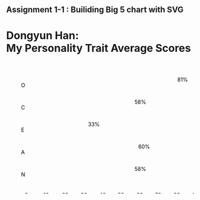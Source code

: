 ## Assignment 1-1 : Builiding Big 5 chart with SVG

<h1>Dongyun Han: <br>My Personality Trait Average Scores </h1>

<svg width="600" height="400" transform="translate(0,20)">
<!--  -->
<g class="ylabel" transform="translate(40,25)"><text x="0" y="25" >O</text><text x="0" y="85">C</text><text x="0" y="145">E</text><text x="0" y="205">A</text><text x="0" y="265">N</text></g>
<!--  -->
<g class="xlabel" transform="translate(0,330)"><text x="50" y="15" >0</text><text x="100" y="15" >10</text><text x="150" y="15">20</text><text x="200" y="15" >30</text><text x="250" y="15">40</text><text x="300" y="15" >50</text><text x="350" y="15" >60</text><text x="400" y="15">70</text><text x="450" y="15">80</text><text x="500" y="15" >90</text><text x="550" y="15" >100</text></g>
<!--  -->
<g class="scale"><line x1="50" y1="0" x2="50" y2="310"/><line x1="100" y1="0" x2="100" y2="310"/><line x1="150" y1="0" x2="150" y2="310"/><line x1="200" y1="0" x2="200" y2="310"/><line x1="250" y1="0" x2="250" y2="310"/><line x1="300" y1="0" x2="300" y2="310"/><line x1="350" y1="0" x2="350" y2="310"/><line x1="400" y1="0" x2="400" y2="310"/><line x1="450" y1="0" x2="450" y2="310"/><line x1="500" y1="0" x2="500" y2="310"/></g>
<!--  -->
<g class="bar" transform="translate(50,10)" >
<rect x="0" y="0" width="405" /><text class="number-label" x="410" y="25">81%</text>
<rect x="0" y="60" width="290" /><text class="number-label" x="295" y="85">58%</text>
<rect x="0" y="120" width="165" /><text class="number-label" x="170" y="145">33%</text>
<rect x="0" y="180" width="300" /><text class="number-label" x="305" y="205">60%</text>
<rect x="0" y="240" width="290" /><text  class="number-label" x="295" y="265">58%</text></g>
<!--  -->
</svg>
